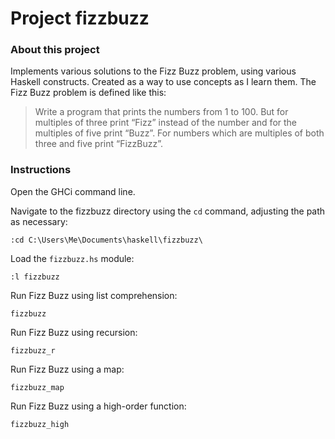 # Project fizzbuzz

### About this project

Implements various solutions to the Fizz Buzz problem, using various Haskell constructs. Created as a way to use concepts as I learn them. The Fizz Buzz problem is defined like this:

> Write a program that prints the numbers from 1 to 100. But for multiples of three print “Fizz” instead of the number and for the multiples of five print “Buzz”. For numbers which are multiples of both three and five print “FizzBuzz”.

### Instructions

Open the GHCi command line.

Navigate to the fizzbuzz directory using the `cd` command, adjusting the path as necessary:

```
:cd C:\Users\Me\Documents\haskell\fizzbuzz\
```

Load the `fizzbuzz.hs` module:

```
:l fizzbuzz
```

Run Fizz Buzz using list comprehension:

```
fizzbuzz
```

Run Fizz Buzz using recursion:

```
fizzbuzz_r
```

Run Fizz Buzz using a map:

```
fizzbuzz_map
```

Run Fizz Buzz using a high-order function:

```
fizzbuzz_high
```
